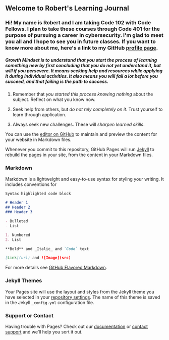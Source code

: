 ## Welcome to Robert's Learning Journal

### Hi! My name is Robert and I am taking Code 102 with Code Fellows. I plan to take these courses through Code 401 for the purpose of pursuing a career in cybersecurity. I'm glad to meet you all and I hope to see you in future classes. If you want to know more about me, here's a link to my GitHub [profile page](https://github.com/racarter1215). 

##### **Growth Mindset** is to understand that you start the process of learning something new by first concluding that you do not yet understand it, but will if you persevere. It means seeking help and resources while applying it during individual activities. It also means you will fail a lot before you succeed, and that failing is the path to success.

  1. Remember that _you started this process knowing nothing_ about the subject. Reflect on what you know now.

  2. Seek help from others, but _do not rely completely on it_. Trust yourself to learn through application.

  3. Always seek new challenges. These will _sharpen learned skills_.

You can use the [editor on GitHub](https://github.com/racarter1215/learning-journal/edit/master/README.md) to maintain and preview the content for your website in Markdown files.

Whenever you commit to this repository, GitHub Pages will run [Jekyll](https://jekyllrb.com/) to rebuild the pages in your site, from the content in your Markdown files.

### Markdown

Markdown is a lightweight and easy-to-use syntax for styling your writing. It includes conventions for

```markdown
Syntax highlighted code block

# Header 1
## Header 2
### Header 3

- Bulleted
- List

1. Numbered
2. List

**Bold** and _Italic_ and `Code` text

[Link](url) and ![Image](src)
```

For more details see [GitHub Flavored Markdown](https://guides.github.com/features/mastering-markdown/).

### Jekyll Themes

Your Pages site will use the layout and styles from the Jekyll theme you have selected in your [repository settings](https://github.com/racarter1215/learning-journal/settings). The name of this theme is saved in the Jekyll `_config.yml` configuration file.

### Support or Contact

Having trouble with Pages? Check out our [documentation](https://help.github.com/categories/github-pages-basics/) or [contact support](https://github.com/contact) and we’ll help you sort it out.
